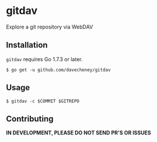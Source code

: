 # gitdav
Explore a git repository via WebDAV

## Installation
`gitdav` requires Go 1.7.3 or later.
```
$ go get -u github.com/davecheney/gitdav
```	
## Usage
```
$ gitdav -c $COMMIT $GITREPO
```

## Contributing

**IN DEVELOPMENT, PLEASE DO NOT SEND PR'S OR ISSUES**
